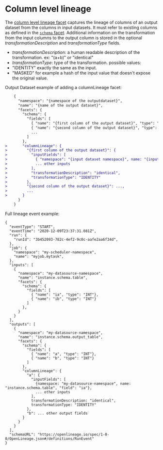 # Column level lineage

The [column level lineage facet](ColumnLineageDatasetFacet.json) captures the lineage of columns of an output dataset from the columns in input datasets.
It must refer to existing columns as defined in the [`schema` facet](SchemaDatasetFacet.json).
Additional information on the transformation from the input columns to the output column is stored in the optional *transformationDescription* and *transformationType* fields.
 - *transformationDescription*: a human readable description of the transformation. ex: "(a+b)" or "identical"
 - *transformationType*: type of the transformation. possible values:
  - "IDENTITY" exactly the same as the input.
  - "MASKED" for example a hash of the input value that doesn't expose the original value.

Output Dataset example of adding a columnLineage facet:
```diff
    {
      "namespace": "{namespace of the outputdataset}",
      "name": "{name of the output dataset}",
      "facets": {
        "schema": {
          "fields": [
            { "name": "{first column of the output dataset}", "type": "{its type}"},
            { "name": "{second column of the output dataset}", "type": "{its type}"},
            ...
          ]
        },
>       "columnLineage": {
>         "{first column of the output dataset}": {
>           "inputFields": [
>             { "namespace": "{input dataset namespace}", name: "{input dataset name}", "field": "{input dataset column name}"},
>             ... other inputs
>           ],
>           "transformationDescription": "identical",
>           "transformationType": "IDENTITY"
>         },
>         "{second column of the output dataset}": ...,
>         ...
>       }
      }
    }
```
Full lineage event example:
```
{
  "eventType": "START",
  "eventTime": "2020-12-09T23:37:31.081Z",
  "run": {
    "runId": "3b452093-782c-4ef2-9c0c-aafe2aa6f34d",
  },
  "job": {
    "namespace": "my-scheduler-namespace",
    "name": "myjob.mytask",
  },
  "inputs": [
    {
      "namespace": "my-datasource-namespace",
      "name": "instance.schema.table",
      "facets": {
        "schema": {
          "fields": [
            { "name": "ia", "type": "INT"}, 
            { "name": "ib", "type": "INT"}
          ]
        },
      }
    }
  ],
  "outputs": [
    {
      "namespace": "my-datasource-namespace",
      "name": "instance.schema.output_table",
      "facets": {
        "schema": {
          "fields": [
            { "name": "a", "type": "INT"}, 
            { "name": "b", "type": "INT"}
          ]
        },
        "columnLineage": {
          "a": {
            "inputFields": [
              {namespace: "my-datasource-namespace", name: "instance.schema.table", "field": "ia"},
              ... other inputs
            ],
            transformationDescription: "identical",
            transformationType: "IDENTITY"
          },
          "b": ... other output fields
        }
      }
    }
  ],
  "schemaURL": "https://openlineage.io/spec/1-0-0/OpenLineage.json#/definitions/RunEvent"
}
```
